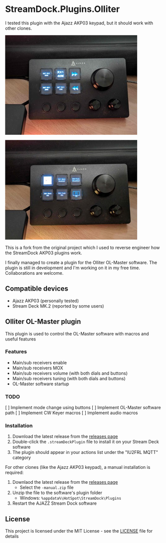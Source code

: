 # StreamDock.Plugins.Olliter

I tested this plugin with the Ajazz AKP03 keypad, but it should work with other clones.

![Ajazz AKP03 deck](./Images/PXL_20250302_213635915-min.jpg)

![Ajazz AKP03 deck](./Images/PXL_20250302_213642858-min.jpg)

This is a fork from the original project which I used to reverse engineer how the StreamDock AKP03 plugins work.

I finally managed to create a plugin for the Olliter OL-Master software. The plugin is still in development and I'm working on it in my free time. Collaborations are welcome.

## Compatible devices

- Ajazz AKP03 (personally tested)
- Stream Deck MK.2 (reported by some users)

## Olliter OL-Master plugin

This plugin is used to control the OL-Master software with macros and useful features

### Features

- Main/sub receivers enable
- Main/sub receivers MOX
- Main/sub receivers volume (with both dials and buttons)
- Main/sub receivers tuning (with both dials and buttons)
- OL-Master software startup

### TODO

[ ] Implement mode change using buttons
[ ] Implement OL-Master software path
[ ] Implement CW Keyer macros
[ ] Implement audio macros

### Installation

1. Download the latest release from the [releases page](https://github.com/iu2frl/StreamDock.Plugins.MqttWs/releases)
2. Double-click the `.streamDeckPlugin` file to install it on your Stream Deck software
3. The plugin should appear in your actions list under the "IU2FRL MQTT" category

For other clones (like the Ajazz AKP03 keypad), a manual installation is required:

1. Downlaod the latest release from the [releases page](https://github.com/iu2frl/StreamDock.Plugins.MqttWs/releases)
    - Select the `-manual.zip` file
2. Unzip the file to the software's plugin folder
    - Windows: `%appdata%\HotSpot\StreamDock\Plugins`
3. Restart the AJAZZ Stream Dock software

## License

This project is licensed under the MIT License - see the [LICENSE](LICENSE) file for details
